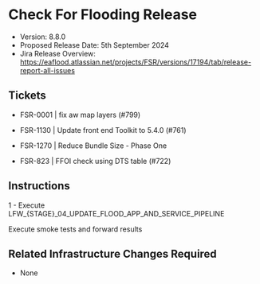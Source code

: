 # Check For Flooding Release

* Version: 8.8.0
* Proposed Release Date: 5th September 2024
* Jira Release Overview: https://eaflood.atlassian.net/projects/FSR/versions/17194/tab/release-report-all-issues

## Tickets


  
  * FSR-0001 | fix aw map layers (#799)
  
  * FSR-1130 | Update front end Toolkit to 5.4.0 (#761)
    
  * FSR-1270 | Reduce Bundle Size - Phase One
  
  * FSR-823 | FFOI check using DTS table (#722)
  


## Instructions


  1 - Execute LFW_{STAGE}_04_UPDATE_FLOOD_APP_AND_SERVICE_PIPELINE


Execute smoke tests and forward results

## Related Infrastructure Changes Required

* None

